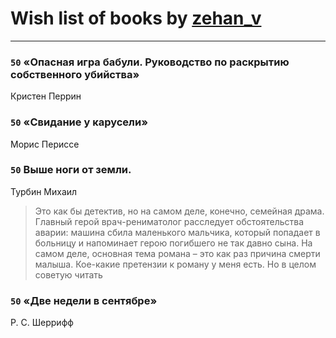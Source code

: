 # Wish list of books by [zehan_v](http://vk.com/id174598622)
---

### `50` «Опасная игра бабули. Руководство по раскрытию собственного убийства»
Кристен Перрин

### `50` «Свидание у карусели»
Морис Периссе

### `50` Выше ноги от земли.
Турбин Михаил
> Это как бы детектив, но на самом деле, конечно, семейная драма. Главный герой врач-рениматолог расследует обстоятельства аварии: машина сбила маленького мальчика, который попадает в больницу и напоминает герою погибшего не так давно сына. На самом деле, основная тема романа – это как раз причина смерти малыша. Кое-какие претензии к роману у меня есть. Но в целом советую читать

### `50` «Две недели в сентябре»
Р. С. Шеррифф

